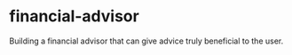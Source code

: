# financial-advisor
Building a financial advisor that can give advice truly beneficial to the user.
